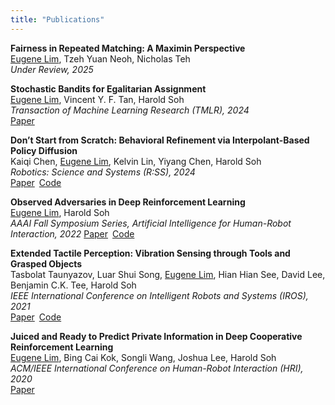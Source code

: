 ```yaml
---
title: "Publications"
---
```


**Fairness in Repeated Matching: A Maximin Perspective**\
<u>Eugene Lim</u>, Tzeh Yuan Neoh, Nicholas Teh\
*Under Review, 2025*

**Stochastic Bandits for Egalitarian Assignment**\
<u>Eugene Lim</u>, Vincent Y. F. Tan, Harold Soh\
*Transaction of Machine Learning Research (TMLR), 2024*\
[Paper](https://arxiv.org/abs/2410.05856)

**Don’t Start from Scratch: Behavioral Refinement via Interpolant-Based Policy Diffusion**\
Kaiqi Chen, <u>Eugene Lim</u>, Kelvin Lin, Yiyang Chen, Harold Soh\
*Robotics: Science and Systems (R:SS), 2024*\
[Paper](https://arxiv.org/abs/2402.16075)&ensp;[Code](https://github.com/clear-nus/bridger)

**Observed Adversaries in Deep Reinforcement Learning**\
<u>Eugene Lim</u>, Harold Soh\
*AAAI Fall Symposium Series, Artificial Intelligence for Human-Robot Interaction, 2022*
[Paper](https://arxiv.org/abs/2210.06787)&ensp;[Code](https://github.com/clear-nus/observersary)

**Extended Tactile Perception: Vibration Sensing through Tools and Grasped Objects**\
Tasbolat Taunyazov, Luar Shui Song, <u>Eugene Lim</u>, Hian Hian See, David Lee, Benjamin C.K. Tee, Harold Soh\
*IEEE International Conference on Intelligent Robots and Systems (IROS), 2021*\
[Paper](https://arxiv.org/abs/2106.00489)&ensp;[Code](https://github.com/clear-nus/ext-sense)

**Juiced and Ready to Predict Private Information in Deep Cooperative Reinforcement Learning**\
<u>Eugene Lim</u>, Bing Cai Kok, Songli Wang, Joshua Lee, Harold Soh\
*ACM/IEEE International Conference on Human-Robot Interaction (HRI), 2020*\
[Paper](https://dl.acm.org/doi/10.1145/3371382.3378308)